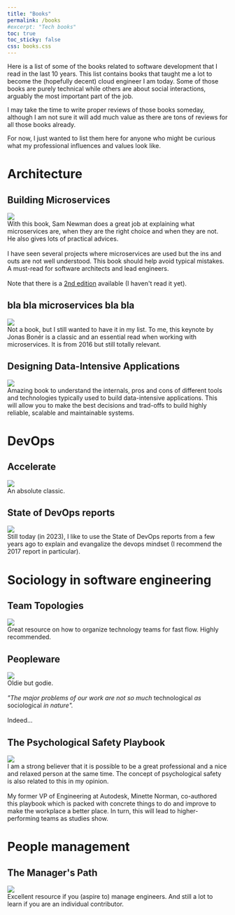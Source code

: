 ```yaml
---
title: "Books"
permalink: /books
#excerpt: "Tech books"
toc: true
toc_sticky: false
css: books.css
---
```


Here is a list of some of the books related to software development that I read in the last 10 years. This list contains books that taught me a lot to become the (hopefully decent) cloud engineer I am today. Some of those books are purely technical while others are about social interactions, arguably the most important part of the job.

I may take the time to write proper reviews of those books someday, although I am not sure it will add much value as there are tons of reviews for all those books already.

For now, I just wanted to list them here for anyone who might be curious what my professional influences and values look like.


# Architecture

## Building Microservices

<div class="book-wrapper">

<div class="book-pic"><a href="https://samnewman.io/books/building_microservices/" target="_blank"><img src="/assets/images/books/tech/building-microservices.jpg"/></a></div>

<div class="book-text">With this book, Sam Newman does a great job at explaining what microservices are, when they are the right choice and when they are not. He also gives lots of practical advices.<br/><br/>I have seen several projects where microservices are used but the ins and outs are not well understood. This book should help avoid typical mistakes. A must-read for software architects and lead engineers.<br/><br/>Note that there is a <a href="https://samnewman.io/books/building_microservices_2nd_edition/" target="_blank">2nd edition</a> available (I haven't read it yet).</div>

</div>

## bla bla microservices bla bla

<div class="book-wrapper">

<div class="book-pic"><a href="http://jonasboner.com/bla-bla-microservices-bla-bla/" target="_blank"><img src="/assets/images/books/tech/bla-bla-microservices.png"/></a></div>

<div class="book-text">Not a book, but I still wanted to have it in my list. To me, this keynote by Jonas Bonér is a classic and an essential read when working with microservices. It is from 2016 but still totally relevant.</div>

</div>

## Designing Data-Intensive Applications

<div class="book-wrapper">

<div class="book-pic"><a href="https://dataintensive.net/" target="_blank"><img src="/assets/images/books/tech/data-intensive.png"/></a></div>

<div class="book-text">Amazing book to understand the internals, pros and cons of different tools and technologies typically used to build data-intensive applications. This will allow you to make the best decisions and trad-offs to build highly reliable, scalable and maintainable systems.</div>

</div>

# DevOps

## Accelerate

<div class="book-wrapper">

<div class="book-pic"><a href="https://itrevolution.com/product/accelerate/" target="_blank"><img src="/assets/images/books/tech/accelerate.jpg"/></a></div>

<div class="book-text">An absolute classic.</div>

</div>

## State of DevOps reports

<div class="book-wrapper">

<div class="book-pic"><a href="https://www.devops-research.com/research.html#reports" target="_blank"><img src="/assets/images/books/tech/state-devops-2017.png"/></a></div>

<div class="book-text">Still today (in 2023), I like to use the State of DevOps reports from a few years ago to explain and evangalize the devops mindset (I recommend the 2017 report in particular).</div>

</div>

# Sociology in software engineering

## Team Topologies

<div class="book-wrapper">

<div class="book-pic"><a href="https://teamtopologies.com/" target="_blank"><img src="/assets/images/books/tech/team-topologies.jpg"/></a></div>

<div class="book-text">Great resource on how to organize technology teams for fast flow. Highly recommended.</div>

</div>

## Peopleware

<div class="book-wrapper">

<div class="book-pic"><a href="https://www.goodreads.com/book/show/67825.Peopleware" target="_blank"><img src="/assets/images/books/tech/peopleware.png"/></a></div>

<div class="book-text">Oldie but godie.<br/><br/><i>"The major problems of our work are not so much</i> technological <i>as</i> sociological <i>in nature".</i><br/><br/>Indeed...</div>

</div>

## The Psychological Safety Playbook

<div class="book-wrapper">

<div class="book-pic"><a href="https://thepsychologicalsafetyplaybook.com/" target="_blank"><img src="/assets/images/books/tech/psychological-safety-playbook.png"/></a></div>

<div class="book-text">I am a strong believer that it is possible to be a great professional and a nice and relaxed person at the same time. The concept of psychological safety is also related to this in my opinion.<br/><br/>My former VP of Engineering at Autodesk, Minette Norman, co-authored this playbook which is packed with concrete things to do and improve to make the workplace a better place. In turn, this will lead to higher-performing teams as studies show.</div>

</div>

# People management

## The Manager's Path

<div class="book-wrapper">

<div class="book-pic"><a href="https://www.oreilly.com/library/view/the-managers-path/9781491973882/" target="_blank"><img src="/assets/images/books/tech/manager-path.jpg"/></a></div>

<div class="book-text">Excellent resource if you (aspire to) manage engineers. And still a lot to learn if you are an individual contributor.</div>

</div>
